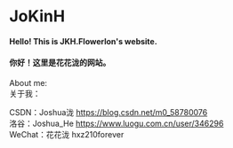 # JoKinH

#### Hello! This is JKH.Flowerlon's website.
#### 你好！这里是花花泷的网站。

About me:  
关于我：  
  
CSDN：Joshua泷 https://blog.csdn.net/m0_58780076  
洛谷：Joshua_He https://www.luogu.com.cn/user/346296  
WeChat：花花泷 hxz210forever
